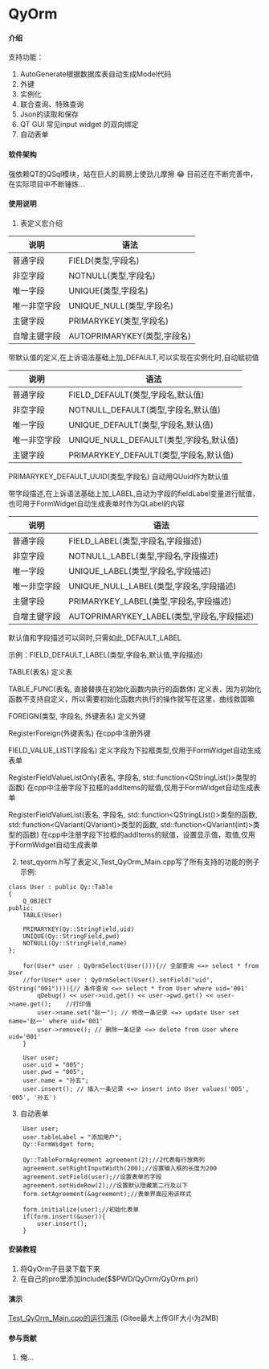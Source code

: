# QyOrm

#### 介绍
支持功能：
1. AutoGenerate根据数据库表自动生成Model代码
2. 外键
3. 实例化
4. 联合查询、特殊查询
5. Json的读取和保存
6. QT GUI 常见input widget 的双向绑定
7. 自动表单

#### 软件架构
强依赖QT的QSql模块，站在巨人的肩膀上使劲儿摩擦 :joy: 
目前还在不断完善中，在实际项目中不断锤炼...

#### 使用说明

1.   表定义宏介绍

| 说明   | 语法                     |
|--------|------------------------|
| 普通字段   | FIELD(类型,字段名)          |
| 非空字段   | NOTNULL(类型,字段名)        |
| 唯一字段   | UNIQUE(类型,字段名)         |
| 唯一非空字段 | UNIQUE_NULL(类型,字段名)    |
| 主键字段   | PRIMARYKEY(类型,字段名)     |
| 自增主键字段 | AUTOPRIMARYKEY(类型,字段名) |

带默认值的定义,在上诉语法基础上加_DEFAULT,可以实现在实例化时,自动赋初值

| 说明   | 语法                     |
|--------|------------------------|
| 普通字段   | FIELD_DEFAULT(类型,字段名,默认值)          |
| 非空字段   | NOTNULL_DEFAULT(类型,字段名,默认值)        |
| 唯一字段   | UNIQUE_DEFAULT(类型,字段名,默认值)         |
| 唯一非空字段 | UNIQUE_NULL_DEFAULT(类型,字段名,默认值)    |
| 主键字段   | PRIMARYKEY_DEFAULT(类型,字段名,默认值)     |

PRIMARYKEY_DEFAULT_UUID(类型,字段名)
自动用QUuid作为默认值

带字段描述,在上诉语法基础上加_LABEL,自动为字段的fieldLabel变量进行赋值，也可用于FormWidget自动生成表单时作为QLabel的内容

| 说明   | 语法                     |
|--------|------------------------|
| 普通字段   | FIELD_LABEL(类型,字段名,字段描述)          |
| 非空字段   | NOTNULL_LABEL(类型,字段名,字段描述)        |
| 唯一字段   | UNIQUE_LABEL(类型,字段名,字段描述)         |
| 唯一非空字段 | UNIQUE_NULL_LABEL(类型,字段名,字段描述)    |
| 主键字段   | PRIMARYKEY_LABEL(类型,字段名,字段描述)     |
| 自增主键字段 | AUTOPRIMARYKEY_LABEL(类型,字段名,字段描述) |

默认值和字段描述可以同时,只需如此_DEFAULT_LABEL

示例：FIELD_DEFAULT_LABEL(类型,字段名,默认值,字段描述)

TABLE(表名) 定义表

TABLE_FUNC(表名, 直接替换在初始化函数内执行的函数体) 定义表，因为初始化函数不支持自定义，所以需要初始化函数内执行的操作就写在这里，曲线救国嘛

FOREIGN(类型, 字段名, 外键表名) 定义外键

RegisterForeign(外键表名) 在cpp中注册外键

FIELD_VALUE_LIST(字段名) 定义字段为下拉框类型,仅用于FormWidget自动生成表单

RegisterFieldValueListOnly(表名, 字段名, std::function<QStringList()>类型的函数) 在cpp中注册字段下拉框的addItems的赋值,仅用于FormWidget自动生成表单

RegisterFieldValueList(表名, 字段名, std::function<QStringList()>类型的函数, std::function<QVariant(QVariant)>类型的函数, std::function<QVariant(int)>类型的函数) 在cpp中注册字段下拉框的addItems的赋值，设置显示值，取值,仅用于FormWidget自动生成表单


2.   test_qyorm.h写了表定义,Test_QyOrm_Main.cpp写了所有支持的功能的例子
示例:

```
class User : public Qy::Table
{
    Q_OBJECT
public:
    TABLE(User)

    PRIMARYKEY(Qy::StringField,uid)
    UNIQUE(Qy::StringField,pwd)
    NOTNULL(Qy::StringField,name)
};
```

```
    for(User* user : QyOrmSelect(User())){// 全部查询 <=> select * from User
    //for(User* user : QyOrmSelect(User().setField("uid", QString("001")))){// 条件查询 <=> select * from User where uid='001'
        qDebug() << user->uid.get() << user->pwd.get() << user->name.get();    //打印值    
        user->name.set("赵一"); // 修改一条记录 <=> update User set name='赵一' where uid='001'
        user->remove(); // 删除一条记录 <=> delete from User where uid='001'
    }

    User user;
    user.uid = "005";
    user.pwd = "005";
    user.name = "孙五";
    user.insert(); // 插入一条记录 <=> insert into User values('005', '005', '孙五')
```

3.  自动表单
```
    User user;
    user.tableLabel = "添加用户";
    Qy::FormWidget form;

    Qy::TableFormAgreement agreement(2);//2代表每行放两列
    agreement.setRightInputWidth(200);//设置输入框的长度为200
    agreement.setField(user);//设置表单的字段
    agreement.setHideRow(2);//设置默认隐藏第二行及以下
    form.setAgreement(&agreement);//表单界面应用该样式

    form.initialize(user);//初始化表单
    if(form.insert(&user)){
        user.insert();
    }
```

#### 安装教程

1.  将QyOrm子目录下载下来
2.  在自己的pro里添加include($$PWD/QyOrm/QyOrm.pri)


#### 演示
[Test_QyOrm_Main.cpp的运行演示](http://www.install.love/img/gif/QyOrm.gif)
(Gitee最大上传GIF大小为2MB)

#### 参与贡献

1.  俺...

